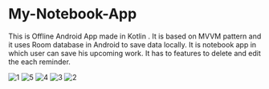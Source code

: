 # My-Notebook-App
This is Offline Android App made in Kotlin .
It is based on MVVM pattern and it uses Room database in Android to save data locally.
It is notebook app in which user can save his upcoming work.
It has to features to delete and edit the each reminder.




![1](https://user-images.githubusercontent.com/65298880/124504073-5d263880-dde4-11eb-97c9-7ba4c82a90a7.jpg)
![5](https://user-images.githubusercontent.com/65298880/124504078-5e576580-dde4-11eb-90ce-01aa48dc0678.jpg)
![4](https://user-images.githubusercontent.com/65298880/124504079-5eeffc00-dde4-11eb-9774-2d92574ec414.jpg)
![3](https://user-images.githubusercontent.com/65298880/124504080-5f889280-dde4-11eb-8057-e70029ee1aa5.jpg)
![2](https://user-images.githubusercontent.com/65298880/124504082-5f889280-dde4-11eb-966c-2eda7cc3e608.jpg)

